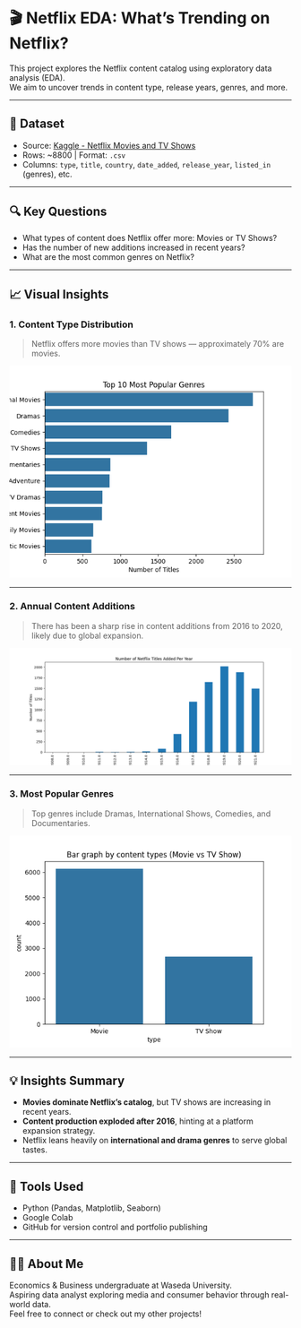 # 🎬 Netflix EDA: What’s Trending on Netflix?

This project explores the Netflix content catalog using exploratory data analysis (EDA).  
We aim to uncover trends in content type, release years, genres, and more.

---

## 📌 Dataset

- Source: [Kaggle - Netflix Movies and TV Shows](https://www.kaggle.com/datasets/shivamb/netflix-shows)
- Rows: ~8800 | Format: `.csv`
- Columns: `type`, `title`, `country`, `date_added`, `release_year`, `listed_in` (genres), etc.

---

## 🔍 Key Questions

- What types of content does Netflix offer more: Movies or TV Shows?
- Has the number of new additions increased in recent years?
- What are the most common genres on Netflix?

---

## 📈 Visual Insights  

### 1. Content Type Distribution

> Netflix offers more movies than TV shows — approximately 70% are movies.

![Content Type Distribution](type_distribution.png)

---

### 2. Annual Content Additions

> There has been a sharp rise in content additions from 2016 to 2020, likely due to global expansion.

![Content Type Distribution](titles_AddedperYear.png)

---

### 3. Most Popular Genres

> Top genres include Dramas, International Shows, Comedies, and Documentaries.

![Content Type Distribution](content_type_distribution.png)

---

## 💡 Insights Summary

- **Movies dominate Netflix’s catalog**, but TV shows are increasing in recent years.
- **Content production exploded after 2016**, hinting at a platform expansion strategy.
- Netflix leans heavily on **international and drama genres** to serve global tastes.

---

## 🔧 Tools Used

- Python (Pandas, Matplotlib, Seaborn)
- Google Colab
- GitHub for version control and portfolio publishing

---

## 🙋‍♀️ About Me

Economics & Business undergraduate at Waseda University.  
Aspiring data analyst exploring media and consumer behavior through real-world data.  
Feel free to connect or check out my other projects!
